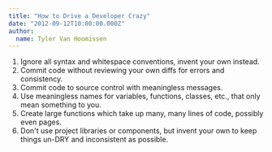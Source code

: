 ```yaml
---
title: "How to Drive a Developer Crazy"
date: "2012-09-12T10:00:00.000Z"
author:
  name: Tyler Van Hoomissen
---
```


1. Ignore all syntax and whitespace conventions, invent your own instead.
2. Commit code without reviewing your own diffs for errors and consistency.
3. Commit code to source control with meaningless messages.
4. Use meaningless names for variables, functions, classes, etc., that only mean something to you.
5. Create large functions which take up many, many lines of code, possibly even pages.
6. Don't use project libraries or components, but invent your own to keep things un-DRY and inconsistent as possible.

